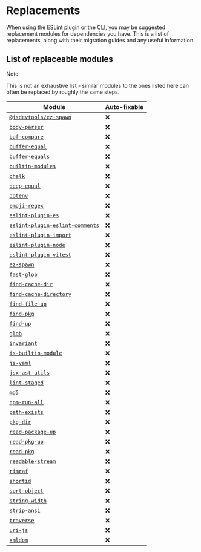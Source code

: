 # Replacements

When using the [ESLint plugin](https://github.com/es-tooling/eslint-plugin-depend) or the [CLI](https://github.com/e18e/cli), you may be suggested replacement modules for dependencies you have. This is a list of replacements, along with their migration guides and any useful information.

## List of replaceable modules

> [!NOTE]
> This is not an exhaustive list - similar modules to the ones listed here can often be replaced by roughly the same steps.

| Module | Auto-fixable |
| -- | -- |
| [`@jsdevtools/ez-spawn`](./replacement-guides/ez-spawn.md) | :x: |
| [`body-parser`](./replacement-guides/body-parser.md) | :x: |
| [`buf-compare`](./replacement-guides/buf-compare.md) | :x: |
| [`buffer-equal`](./replacement-guides/buffer-equal.md) | :x: |
| [`buffer-equals`](./replacement-guides/buffer-equals.md) | :x: |
| [`builtin-modules`](./replacement-guides/builtin-modules.md) | :x: |
| [`chalk`](./replacement-guides/chalk.md) | :x: |
| [`deep-equal`](./replacement-guides/deep-equal.md) | :x: |
| [`dotenv`](./replacement-guides/dotenv.md) | :x: |
| [`emoji-regex`](./replacement-guides/emoji-regex.md) | :x: |
| [`eslint-plugin-es`](./replacement-guides/eslint-plugin-es.md) | :x: |
| [`eslint-plugin-eslint-comments`](./replacement-guides/eslint-plugin-eslint-comments.md) | :x: |
| [`eslint-plugin-import`](./replacement-guides/eslint-plugin-import.md) | :x: |
| [`eslint-plugin-node`](./replacement-guides/eslint-plugin-node.md) | :x: |
| [`eslint-plugin-vitest`](./replacement-guides/eslint-plugin-vitest.md) | :x: |
| [`ez-spawn`](./replacement-guides/ez-spawn.md) | :x: |
| [`fast-glob`](./replacement-guides/fast-glob.md) | :x: |
| [`find-cache-dir`](./replacement-guides/find-cache-dir.md) | :x: |
| [`find-cache-directory`](./replacement-guides/find-cache-directory.md) | :x: |
| [`find-file-up`](./replacement-guides/find-file-up.md) | :x: |
| [`find-pkg`](./replacement-guides/find-pkg.md) | :x: |
| [`find-up`](./replacement-guides/find-up.md) | :x: |
| [`glob`](./replacement-guides/glob.md) | :x: |
| [`invariant`](./replacement-guides/invariant.md) | :x: |
| [`is-builtin-module`](./replacement-guides/is-builtin-module.md) | :x: |
| [`js-yaml`](./replacement-guides/js-yaml.md) | :x: |
| [`jsx-ast-utils`](./replacement-guides/jsx-ast-utils.md) | :x: |
| [`lint-staged`](./replacement-guides/lint-staged.md) | :x: |
| [`md5`](./replacement-guides/md5.md) | :x: |
| [`npm-run-all`](./replacement-guides/npm-run-all.md) | :x: |
| [`path-exists`](./replacement-guides/path-exists.md) | :x: |
| [`pkg-dir`](./replacement-guides/pkg-dir.md) | :x: |
| [`read-package-up`](./replacement-guides/read-package-up.md) | :x: |
| [`read-pkg-up`](./replacement-guides/read-pkg-up.md) | :x: |
| [`read-pkg`](./replacement-guides/read-pkg.md) | :x: |
| [`readable-stream`](./replacement-guides/readable-stream.md) | :x: |
| [`rimraf`](./replacement-guides/rimraf.md) | :x: |
| [`shortid`](./replacement-guides/shortid.md) | :x: |
| [`sort-object`](./replacement-guides/sort-object.md) | :x: |
| [`string-width`](./replacement-guides/string-width.md) | :x: |
| [`strip-ansi`](./replacement-guides/strip-ansi.md) | :x: |
| [`traverse`](./replacement-guides/traverse.md) | :x: |
| [`uri-js`](./replacement-guides/uri-js.md) | :x: |
| [`xmldom`](./replacement-guides/xmldom.md) | :x: |
